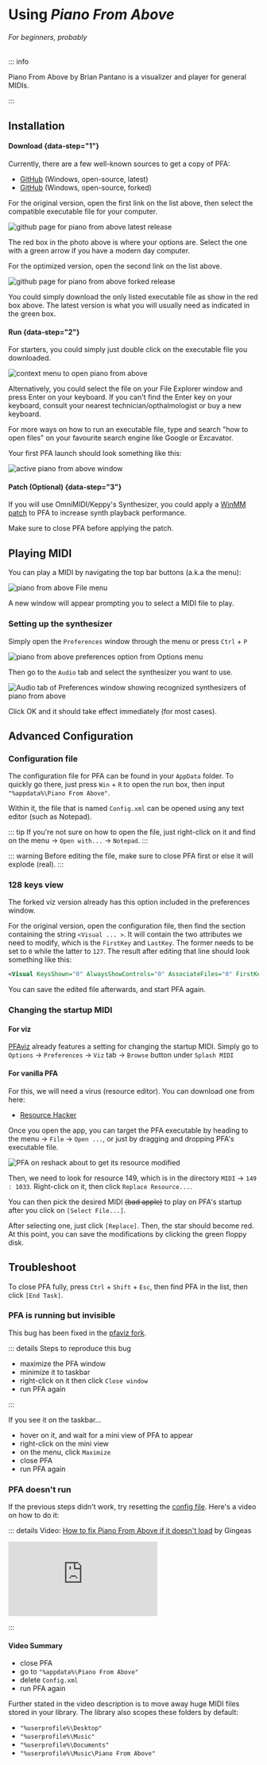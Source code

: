 # Using *Piano From Above*
###### *For beginners, probably*
::: info 

Piano From Above by Brian Pantano is a visualizer and player for general
MIDIs.

:::

## Installation

#### Download {data-step="1"}

Currently, there are a few well-known sources to get a copy of PFA:
- [GitHub][gh1] (Windows, open-source, latest)
- [GitHub][gh2] (Windows, open-source, forked)

For the original version, open the first link on the list above, then select
the compatible executable file for your computer.

![github page for piano from above latest release](/pfa/dl.webp)

The red box in the photo above is where your options are. Select the one with
a green arrow if you have a modern day computer.

For the optimized version, open the second link on the list above.

![github page for piano from above forked release](/pfa/vizdl.webp)

You could simply download the only listed executable file as show in the red
box above. The latest version is what you will usually need as indicated in
the green box.

#### Run {data-step="2"}

For starters, you could simply just double click on the executable file you
downloaded.

![context menu to open piano from above](/pfa/open.webp)

Alternatively, you could select the file on your File Explorer window and
press Enter on your keyboard. If you can't find the Enter key on your
keyboard, consult your nearest technician/opthalmologist or buy a new
keyboard.

For more ways on how to run an executable file, type and search "how to open
files" on your favourite search engine like Google or Excavator.

Your first PFA launch should look something like this:

![active piano from above window](/pfa/opened.webp)

#### Patch (Optional) {data-step="3"}

If you will use OmniMIDI/Keppy's Synthesizer, you could apply a [WinMM patch](/software/synthesizer/keppy-synth#winmm-patch)
to PFA to increase synth playback performance.

Make sure to close PFA before applying the patch.


## Playing MIDI

You can play a MIDI by navigating the top bar buttons (a.k.a the menu):

![piano from above File menu](/pfa/openmidi.webp)

A new window will appear prompting you to select a MIDI file to play.

### Setting up the synthesizer

Simply open the `Preferences` window through the menu or press `Ctrl` + `P`

![piano from above preferences option from Options menu](/pfa/synth1.webp)

Then go to the `Audio` tab and select the synthesizer you want to use. 

![Audio tab of Preferences window showing recognized synthesizers of piano from above](/pfa/synth2.webp)

Click OK and it should take effect immediately (for most cases).

## Advanced Configuration

### Configuration file

The configuration file for PFA can be found in your `AppData` folder. To
quickly go there, just press `Win` + `R` to open the run box, then input
`"%appdata%\Piano From Above"`. 

Within it, the file that is named `Config.xml` can be opened using any text
editor (such as Notepad). 

::: tip
If you're not sure on how to open the file, just right-click on it and find on
the menu -> `Open with...` -> `Notepad`.
:::

::: warning
Before editing the file, make sure to close PFA first or else it will explode
(real).
:::

### 128 keys view

The forked viz version already has this option included in the preferences
window. 

For the original version, open the configuration file, then find the section
containing the string `<Visual ... >`. It will contain the two attributes we
need to modify, which is the `FirstKey` and `LastKey`. The former needs to be
set to `0` while the latter to `127`. The result after editing that line
should look something like this:

```xml
<Visual KeysShown="0" AlwaysShowControls="0" AssociateFiles="0" FirstKey="0" LastKey="127">
```

You can save the edited file afterwards, and start PFA again.

### Changing the startup MIDI

#### For viz

[PFAviz](#download) already features a setting for changing the startup MIDI.
Simply go to `Options` -> `Preferences` -> `Viz` tab -> `Browse` button under
`Splash MIDI`

#### For vanilla PFA

For this, we will need a virus (resource editor). You can download one from
here:

- [Resource Hacker][rh]

Once you open the app, you can target the PFA executable by heading to the
menu -> `File` -> `Open ...`, or just by dragging and dropping PFA's
executable file. 

![PFA on reshack about to get its resource modified](/pfa/reshack.webp)

Then, we need to look for resource 149, which is in the directory `MIDI` ->
`149 : 1033`. Right-click on it, then click `Replace Resource...`.

You can then pick the desired MIDI ~~(bad apple)~~ to play on PFA's startup
after you click on `[Select File...]`.

After selecting one, just click `[Replace]`. Then, the star should become red.
At this point, you can save the modifications by clicking the green floppy
disk.

## Troubleshoot

To close PFA fully, press `Ctrl` + `Shift` + `Esc`, then find PFA in the list,
then click `[End Task]`.

### PFA is running but invisible

This bug has been fixed in the [pfaviz fork](#download).

::: details Steps to reproduce this bug 

- maximize the PFA window
- minimize it to taskbar
- right-click on it then click `Close window`
- run PFA again

:::

If you see it on the taskbar...

- hover on it, and wait for a mini view of PFA to appear
- right-click on the mini view
- on the menu, click `Maximize`
- close PFA
- run PFA again

### PFA doesn't run

If the previous steps didn't work, try resetting the [config file](#configuration-file).
Here's a video on how to do it:

::: details Video: [How to fix Piano From Above if it doesn't load][gpfa] by Gingeas

<iframe
  src="https://youtube.com/embed/t0UsrBaXjFA"
  allow="accelerometer; autoplay; encrypted-media; gyroscope; picture-in-picture" 
  frameborder="0" 
  allowfullscreen
></iframe>

:::

#### Video Summary

- close PFA
- go to `"%appdata%\Piano From Above"`
- delete `Config.xml`
- run PFA again

Further stated in the video description is to move away huge MIDI files stored
in your library. The library also scopes these folders by default:

- `"%userprofile%\Desktop"`
- `"%userprofile%\Music"`
- `"%userprofile%\Documents"`
- `"%userprofile%\Music\Piano From Above"`


[gh1]: <https://github.com/brian-pantano/PianoFromAbove/releases>
[gh2]: <https://github.com/khang06/PianoFromAbove/releases>
[rh]: <http://www.angusj.com/resourcehacker/#download>

[gpfa]: <https://youtu.be/t0UsrBaXjFA>